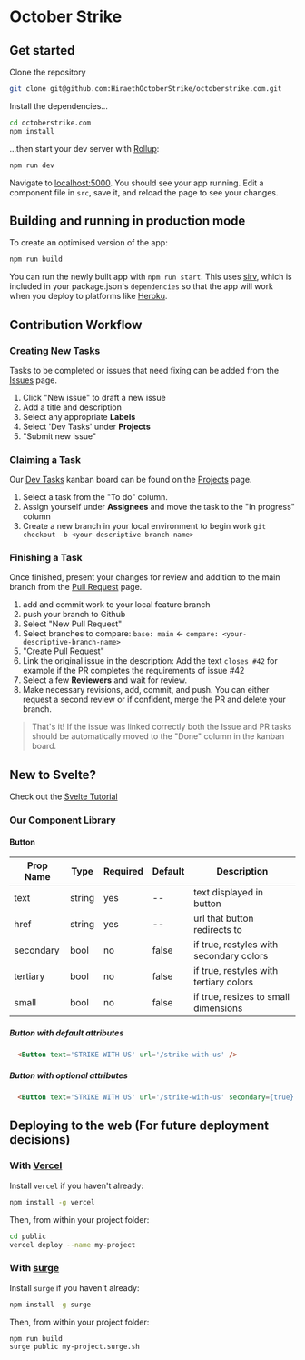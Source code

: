 # October Strike

## Get started

Clone the repository

```bash
git clone git@github.com:HiraethOctoberStrike/octoberstrike.com.git
```

Install the dependencies...

```bash
cd octoberstrike.com
npm install
```

...then start your dev server with  [Rollup](https://rollupjs.org):

```bash
npm run dev
```

Navigate to [localhost:5000](http://localhost:5000). You should see your app running. Edit a component file in `src`, save it, and reload the page to see your changes.

## Building and running in production mode

To create an optimised version of the app:

```bash
npm run build
```

You can run the newly built app with `npm run start`. This uses [sirv](https://github.com/lukeed/sirv), which is included in your package.json's `dependencies` so that the app will work when you deploy to platforms like [Heroku](https://heroku.com).

## Contribution Workflow

### Creating New Tasks

Tasks to be completed or issues that need fixing can be added from the [Issues](https://github.com/HiraethOctoberStrike/octoberstrike.com/issues) page. 

1. Click "New issue" to draft a new issue
2. Add a title and description
3. Select any appropriate **Labels** 
4. Select 'Dev Tasks' under **Projects**
5. "Submit new issue"

### Claiming a Task

Our [Dev Tasks](https://github.com/HiraethOctoberStrike/octoberstrike.com/projects/1) kanban board can be found on the [Projects](https://github.com/HiraethOctoberStrike/octoberstrike.com/projects) page.

1. Select a task from the "To do" column.
2. Assign yourself under **Assignees** and move the task to the "In progress" column
3. Create a new branch in your local environment to begin work `git checkout -b <your-descriptive-branch-name>`

### Finishing a Task

Once finished, present your changes for review and addition to the main branch from the [Pull Request](https://github.com/HiraethOctoberStrike/octoberstrike.com/pulls) page.

1. add and commit work to your local feature branch
2. push your branch to Github
3. Select "New Pull Request"
4. Select branches to compare: `base: main` <- `compare: <your-descriptive-branch-name>`
5. "Create Pull Request"
5. Link the original issue in the description: Add the text `closes #42` for example if the PR completes the requirements of issue #42
6. Select a few **Reviewers** and wait for review.
7. Make necessary revisions, add, commit, and push. You can either request a second review or if confident, merge the PR and delete your branch.

> That's it! If the issue was linked correctly both the Issue and PR tasks should be automatically moved to the "Done" column in the kanban board.


## New to Svelte?

Check out the [Svelte Tutorial](https://svelte.dev/tutorial/basics)

### Our Component Library

#### Button

|Prop Name |Type |Required |Default |Description |
--- | --- | --- | --- | ---
|text|string|yes|--|text displayed in button
|href|string|yes|--|url that button redirects to
|secondary|bool|no|false|if true, restyles with secondary colors
|tertiary|bool|no|false|if true, restyles with tertiary colors
|small|bool|no|false|if true, resizes to small dimensions

##### Button with default attributes
```html
  <Button text='STRIKE WITH US' url='/strike-with-us' />
```

##### Button with optional attributes
```html
  <Button text='STRIKE WITH US' url='/strike-with-us' secondary={true} small={true} />
```

## Deploying to the web (For future deployment decisions)

### With [Vercel](https://vercel.com)

Install `vercel` if you haven't already:

```bash
npm install -g vercel
```

Then, from within your project folder:

```bash
cd public
vercel deploy --name my-project
```

### With [surge](https://surge.sh/)

Install `surge` if you haven't already:

```bash
npm install -g surge
```

Then, from within your project folder:

```bash
npm run build
surge public my-project.surge.sh
```
